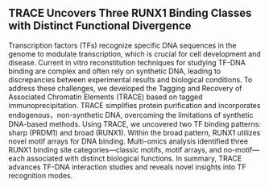 ## **TRACE Uncovers Three RUNX1 Binding Classes with Distinct Functional Divergence**

Transcription factors (TFs) recognize specific DNA sequences in the genome to modulate transcription, which is crucial for cell development and disease. Current in vitro reconstitution techniques for studying TF-DNA binding are complex and often rely on synthetic DNA, leading to discrepancies between experimental results and biological conditions. To address these challenges, we developed the Tagging and Recovery of Associated Chromatin Elements (TRACE) based on tagged immunoprecipitation. TRACE simplifies protein purification and incorporates endogenous，non-synthetic DNA, overcoming the limitations of synthetic DNA-based methods. Using TRACE, we uncovered two TF binding patterns: sharp (PRDM1) and broad (RUNX1). Within the broad pattern, RUNX1 utilizes novel motif arrays for DNA binding. Multi-omics analysis identified three RUNX1 binding site categories—classic motifs, motif arrays, and no-motif—each associated with distinct biological functions. In summary, TRACE advances TF-DNA interaction studies and reveals novel insights into TF recognition modes.


